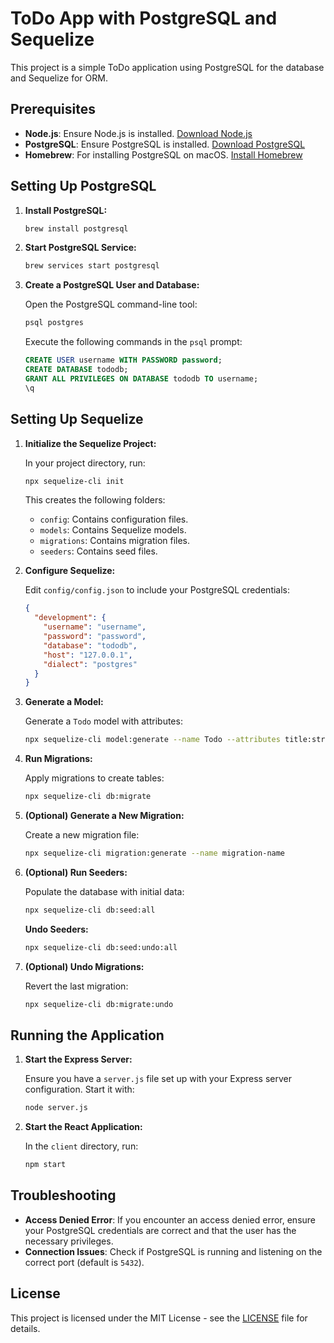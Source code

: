 # ToDo App with PostgreSQL and Sequelize

This project is a simple ToDo application using PostgreSQL for the database and Sequelize for ORM.

## Prerequisites

- **Node.js**: Ensure Node.js is installed. [Download Node.js](https://nodejs.org/)
- **PostgreSQL**: Ensure PostgreSQL is installed. [Download PostgreSQL](https://www.postgresql.org/download/macosx/)
- **Homebrew**: For installing PostgreSQL on macOS. [Install Homebrew](https://brew.sh/)

## Setting Up PostgreSQL

1. **Install PostgreSQL:**

   ```bash
   brew install postgresql
   ```

2. **Start PostgreSQL Service:**

   ```bash
   brew services start postgresql
   ```

3. **Create a PostgreSQL User and Database:**

   Open the PostgreSQL command-line tool:

   ```bash
   psql postgres
   ```

   Execute the following commands in the `psql` prompt:

   ```sql
   CREATE USER username WITH PASSWORD password;
   CREATE DATABASE tododb;
   GRANT ALL PRIVILEGES ON DATABASE tododb TO username;
   \q
   ```

## Setting Up Sequelize

1. **Initialize the Sequelize Project:**

   In your project directory, run:

   ```bash
   npx sequelize-cli init
   ```

   This creates the following folders:

   - `config`: Contains configuration files.
   - `models`: Contains Sequelize models.
   - `migrations`: Contains migration files.
   - `seeders`: Contains seed files.

2. **Configure Sequelize:**

   Edit `config/config.json` to include your PostgreSQL credentials:

   ```json
   {
     "development": {
       "username": "username",
       "password": "password",
       "database": "tododb",
       "host": "127.0.0.1",
       "dialect": "postgres"
     }
   }
   ```

3. **Generate a Model:**

   Generate a `Todo` model with attributes:

   ```bash
   npx sequelize-cli model:generate --name Todo --attributes title:string,description:string,completed:boolean
   ```

4. **Run Migrations:**

   Apply migrations to create tables:

   ```bash
   npx sequelize-cli db:migrate
   ```

5. **(Optional) Generate a New Migration:**

   Create a new migration file:

   ```bash
   npx sequelize-cli migration:generate --name migration-name
   ```

6. **(Optional) Run Seeders:**

   Populate the database with initial data:

   ```bash
   npx sequelize-cli db:seed:all
   ```

   **Undo Seeders:**

   ```bash
   npx sequelize-cli db:seed:undo:all
   ```

7. **(Optional) Undo Migrations:**

   Revert the last migration:

   ```bash
   npx sequelize-cli db:migrate:undo
   ```

## Running the Application

1. **Start the Express Server:**

   Ensure you have a `server.js` file set up with your Express server configuration. Start it with:

   ```bash
   node server.js
   ```

2. **Start the React Application:**

   In the `client` directory, run:

   ```bash
   npm start
   ```

## Troubleshooting

- **Access Denied Error**: If you encounter an access denied error, ensure your PostgreSQL credentials are correct and that the user has the necessary privileges.
- **Connection Issues**: Check if PostgreSQL is running and listening on the correct port (default is `5432`).

## License

This project is licensed under the MIT License - see the [LICENSE](LICENSE) file for details.

